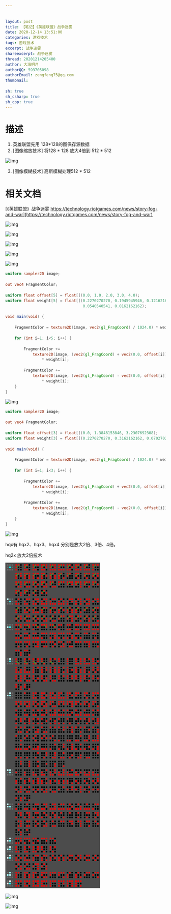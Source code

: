 ```yaml
---


layout: post
title: 【笔记】《英雄联盟》战争迷雾
date: 2020-12-14 13:51:00
categories: 游戏技术
tags: 游戏技术
excerpt: 战争迷雾
shareexcerpt: 战争迷雾
thread: 20201214205400
author: 大海明月
authorQQ: 593705098
authorEmail: zengfeng75@qq.com
thumbnail:

sh: true
sh_csharp: true
sh_cpp: true
---
```






# 描述

1. 英雄联盟先用 128*128的图保存源数据
2. [图像缩放技术] 将128 * 128 放大4倍到 512 * 512

![img](https://blog.ihaiu.com/assets/docpic/2020-12-14-笔记-战争迷雾/fow_diagram.png)

3. [图像模糊技术] 高斯模糊处理512 * 512





# 相关文档

[《英雄联盟》战争迷雾 https://technology.riotgames.com/news/story-fog-and-war](https://technology.riotgames.com/news/story-fog-and-war)

[高斯模糊]: https://en.wikipedia.org/wiki/Gaussian_blur

![img](https://blog.ihaiu.com/assets/docpic/2020-12-14-笔记-战争迷雾/image-20201214213612475.png)



[线性采用的高效高斯模糊]: http://rastergrid.com/blog/2010/09/efficient-gaussian-blur-with-linear-sampling/

![img](https://blog.ihaiu.com/assets/docpic/2020-12-14-笔记-战争迷雾/gaussian_function_2D.png)

![img](https://blog.ihaiu.com/assets/docpic/2020-12-14-笔记-战争迷雾/gaussian_graph.png)

![img](https://blog.ihaiu.com/assets/docpic/2020-12-14-笔记-战争迷雾/gaussian_function_1D.png)

![img](https://blog.ihaiu.com/assets/docpic/2020-12-14-笔记-战争迷雾/binomial_coeff2.png)

```glsl
uniform sampler2D image;
 
out vec4 FragmentColor;
 
uniform float offset[5] = float[](0.0, 1.0, 2.0, 3.0, 4.0);
uniform float weight[5] = float[](0.2270270270, 0.1945945946, 0.1216216216,
                                  0.0540540541, 0.0162162162);
 
void main(void) {

    FragmentColor = texture2D(image, vec2(gl_FragCoord) / 1024.0) * weight[0];

    for (int i=1; i<5; i++) {

        FragmentColor +=
            texture2D(image, (vec2(gl_FragCoord) + vec2(0.0, offset[i])) / 1024.0)
                * weight[i];

        FragmentColor +=
            texture2D(image, (vec2(gl_FragCoord) - vec2(0.0, offset[i])) / 1024.0)
                * weight[i];
    }
}
```

![img](https://blog.ihaiu.com/assets/docpic/2020-12-14-笔记-战争迷雾/gaussian_weight_equation.png)

```glsl
uniform sampler2D image;
 
out vec4 FragmentColor;
 
uniform float offset[3] = float[](0.0, 1.3846153846, 3.2307692308);
uniform float weight[3] = float[](0.2270270270, 0.3162162162, 0.0702702703);
 
void main(void) {

    FragmentColor = texture2D(image, vec2(gl_FragCoord) / 1024.0) * weight[0];

    for (int i=1; i<3; i++) {

        FragmentColor +=
            texture2D(image, (vec2(gl_FragCoord) + vec2(0.0, offset[i])) / 1024.0)
                * weight[i];

        FragmentColor +=
            texture2D(image, (vec2(gl_FragCoord) - vec2(0.0, offset[i])) / 1024.0)
                * weight[i];
    }
}
```



[图像滤镜 可分离性]: https://en.wikipedia.org/wiki/Separable_filter
[缩放图像技术 hqx]: https://en.wikipedia.org/wiki/Hqx

![img](https://blog.ihaiu.com/assets/docpic/2020-12-14-笔记-战争迷雾/image-20201214212934623.png)





[缩放图像技术 hqx 滤镜代码和原理]: http://blog.pkh.me/p/19-butchering-hqx-scaling-filters.html

hqx有 hqx2、hqx3、hqx4 分别是放大2倍、3倍、4倍。

hq2x 放大2倍技术

![centerimg](2020-12-14-笔记-战争迷雾/hq2x-all-combs.png)





[缩放图像技术论文 SIGGRAPH 2011]: http://johanneskopf.de/publications/pixelart/

![img](https://blog.ihaiu.com/assets/docpic/2020-12-14-笔记-战争迷雾/image-20201214213808608.png)





[缩放图像技术 不同算法效果展示]: http://johanneskopf.de/publications/pixelart/supplementary/multi_comparison.html

![img](https://blog.ihaiu.com/assets/docpic/2020-12-14-笔记-战争迷雾/image-20201214214018715.png)
